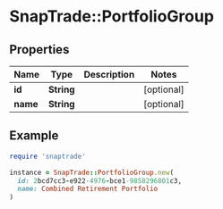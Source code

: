 # SnapTrade::PortfolioGroup

## Properties

| Name | Type | Description | Notes |
| ---- | ---- | ----------- | ----- |
| **id** | **String** |  | [optional] |
| **name** | **String** |  | [optional] |

## Example

```ruby
require 'snaptrade'

instance = SnapTrade::PortfolioGroup.new(
  id: 2bcd7cc3-e922-4976-bce1-9858296801c3,
  name: Combined Retirement Portfolio
)
```

